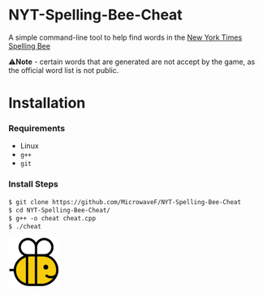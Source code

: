 # NYT-Spelling-Bee-Cheat
A simple command-line tool to help find words in the [New York Times Spelling Bee](https://www.nytimes.com/puzzles/spelling-bee)

⚠️**Note** - certain words that are generated are not accept by the game, as the official word list is not public.

# Installation

### Requirements

- Linux
- `g++`
- `git`

### Install Steps

```shell
$ git clone https://github.com/MicrowaveF/NYT-Spelling-Bee-Cheat
$ cd NYT-Spelling-Bee-Cheat/
$ g++ -o cheat cheat.cpp
$ ./cheat
```
<img src="logo.png" width="100">
